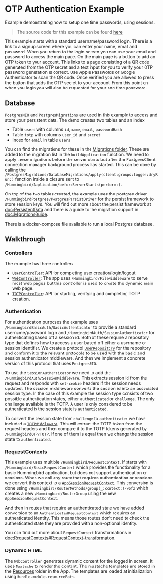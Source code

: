 # OTP Authentication Example

Example demonstrating how to setup one time passwords, using sessions. 

> The source code for this example can be found [here](https://github.com/hummingbird-project/hummingbird-examples/tree/main/auth-otp)

This example starts with a standard username/password login. There is a link to a signup screen where you can enter your name, email and password. When you return to the login screen you can use your email and password to access the main page. On the main page is a button to add an OTP token to your account. This links to a page consisting of a QR code generated from the OTP secret and a text input for you to verify your OTP password generation is correct. Use Apple Passwords or Google Authenticator to scan the QR code. Once verified you are allowed to press the button that adds the OTP secret to your account. From this point on when you login you will also be requested for your one time password.

## Database

`PostgresNIO` and ``PostgresMigrations`` are used in this example to access and store your persistent data. The demo creates two tables and an index.
- Table `users` with columns `id`, `name`, `email`, `passwordHash` 
- Table `totp` with columns `user_id` and `secret`
- Index for `email` in table `users`

You can find the migrations for these in the [Migrations folder](https://github.com/hummingbird-project/hummingbird-examples/tree/main/auth-otp/Sources/App/Migrations). These are added to the migration list in the `buildApplication` function. We need to apply these migrations before the server starts but after the PostgresClient connection manager background process has started. This can be done by calling the ``/PostgresMigrations/DatabaseMigrations/apply(client:groups:logger:dryRun:)`` function inside a closure sent to ``/Hummingbird/Application/beforeServerStarts(perform:)``.

On top of the two tables created, the example uses the postgres driver ``/HummingbirdPostgres/PostgresPersistDriver`` for the persist framework to store session keys. You will find out more about the persist framework at <doc:PersistentData> and there is a guide to the migration support in <doc:MigrationsGuide>.

There is a docker-compose file available to run a local Postgres database.

## Walkthrough

### Controllers

The example has three controllers
- [`UserController`](https://github.com/hummingbird-project/hummingbird-examples/tree/main/auth-otp/Sources/App/Controllers/UserController.swift): API for completing user creation/login/logout
- [`WebController`](https://github.com/hummingbird-project/hummingbird-examples/tree/main/auth-otp/Sources/App/Controllers/WebController.swift): The app uses ``/Hummingbird/FileMiddleware`` to serve most web pages but this controller is used to create the dynamic main web page.
- [`TOTPController`](https://github.com/hummingbird-project/hummingbird-examples/tree/main/auth-otp/Sources/App/Controllers/TOTPController.swift): API for starting, verifying and completing TOTP creation.

### Authentication

For authentication purposes the example uses ``/HummingbirdBasicAuth/BasicAuthenticator`` to provide a standard username/password login and ``/HummingbirdAuth/SessionAuthenticator`` for authenticating based off a session id. Both of these require a repository type that defines how to access a user based off either a username or session identifier. We create a protocol [`UserRepository`](https://github.com/hummingbird-project/hummingbird-examples/tree/main/auth-otp/Sources/App/Repositories/UserRepository.swift) for the repository and conform it to the relevant protocols to be used with the basic and session authenticator middleware. And then we implement a concrete version of this protocol that uses `PostgresNIO`.

To use the `SessionAuthenticator` we need to add the ``/HummingbirdAuth/SessionMiddleware``. This extracts session id from the request and responds with `set-cookie` headers if the session needs updated. The session middleware converts the session id into an associated session type. In the case of this example the session type consists of two possible authentication states, either `authenticated` or `challenge`. The only challenge available is the TOTP. A user is only considered to be authenticated is the session state is `authenticated`.

To convert the session state from `challenge` to `authenticated` we have included a [`TOTPMiddleware`](https://github.com/hummingbird-project/hummingbird-examples/tree/main/auth-otp/Sources/App/Middleware/TOTPMiddleware.swift). This will extract the TOTP token from the request headers and then compare it to the TOTP tokens generated by ``/HummingbirdOTP/TOTP``. If one of them is equal then we change the session state to `authenticated`.

### RequestContexts

This example uses multiple ``/Hummingbird/RequestContext``. If starts with ``/Hummingbird/BasicRequestContext`` which provides the functionality for a basic Hummingbird application, but does not support authentication or sessions. When we call any route that requires authentication or sessions we convert this context to a [`AppSessionRequestContext`](https://github.com/hummingbird-project/hummingbird-examples/tree/main/auth-otp/Sources/App/RequestContext.swift). This conversion is done using ``/Hummingbird/RouterMethods/group(_:context:)-w6fz`` which creates a new ``/Hummingbird/RouterGroup`` using the new `AppSessionRequestContext`.

And then in routes that require an authenticated state we have added conversion to an `AuthenticatedRequestContext` which requires an authenticated identity. This means those routes don't need to check the authenticated state they are provided with a non-optional identity.

You can find out more about `RequestContext` transformations in <doc:RequestContexts#RequestContext-transformation>.

### Dynamic HTML

The `WebController` generates dynamic content for the logged in screen. It uses ``Mustache`` to render the content. The mustache templates are stored in the [Resources](https://github.com/hummingbird-project/hummingbird-examples/tree/main/auth-otp/Sources/App/Resources) folder in the App. The templates are loaded at initialization using `Bundle.module.resourcePath`.  